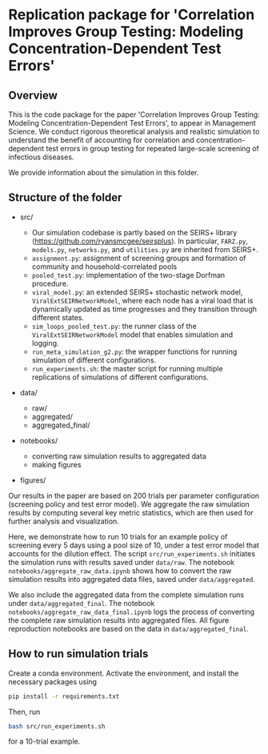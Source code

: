 # Replication package for 'Correlation Improves Group Testing: Modeling Concentration-Dependent Test Errors'


## Overview


This is the code package for the paper 'Correlation Improves Group Testing: Modeling Concentration-Dependent Test Errors', to appear in Management Science. We conduct rigorous theoretical analysis and realistic simulation to understand the benefit of accounting for correlation and concentration-dependent test errors in group testing for repeated large-scale screening of infectious diseases.


We provide information about the simulation in this folder.


## Structure of the folder


- src/
	- Our simulation codebase is partly based on the SEIRS+ library (https://github.com/ryansmcgee/seirsplus). In particular, `FARZ.py`, `models.py`, `networks.py`, and `utilities.py` are inherited from SEIRS+. 
	- `assignment.py`: assignment of screening groups and formation of community and household-correlated pools
	- `pooled_test.py`: implementation of the two-stage Dorfman procedure.
	- `viral_model.py`: an extended SEIRS+ stochastic network model, `ViralExtSEIRNetworkModel`, where each node has a viral load that is dynamically updated as time progresses and they transition through different states. 
	- `sim_loops_pooled_test.py`: the runner class of the `ViralExtSEIRNetworkModel` model 	that enables simulation and logging.
	- `run_meta_simulation_g2.py`: the wrapper functions for running simulation of different configurations.
	- `run_experiments.sh`: the master script for running multiple replications of simulations of different configurations.

- data/
	- raw/
	- aggregated/
	- aggregated_final/

- notebooks/
	- converting raw simulation results to aggregated data
	- making figures

- figures/


Our results in the paper are based on 200 trials per parameter configuration (screening policy and test error model). We aggregate the raw simulation results by computing several key metric statistics, which are then used for further analysis and visualization. 


Here, we demonstrate how to run 10 trials for an example policy of screening every 5 days using a pool size of 10, under a test error model that accounts for the dilution effect. The script `src/run_experiments.sh` initiates the simulation runs with results saved under `data/raw`. The notebook `notebooks/aggregate_raw_data.ipynb` shows how to convert the raw simulation results into aggregated data files, saved under `data/aggregated`.


We also include the aggregated data from the complete simulation runs under `data/aggregated_final`. The notebook `notebooks/aggregate_raw_data_final.ipynb` logs the process of converting the complete raw simulation results into aggregated files. All figure reproduction notebooks are based on the data in `data/aggregated_final`.


## How to run simulation trials


Create a conda environment. Activate the environment, and install the necessary packages using 
```sh
pip install -r requirements.txt
```
Then, run 
```sh
bash src/run_experiments.sh
```
for a 10-trial example.

